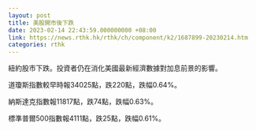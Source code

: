 ```yaml
---
layout: post
title: 美股開市後下跌
date: 2023-02-14 22:43:59.000000000 +08:00
link: https://news.rthk.hk/rthk/ch/component/k2/1687899-20230214.htm
categories: rthk
---
```


紐約股市下跌。投資者仍在消化美國最新經濟數據對加息前景的影響。

道瓊斯指數較早時報34025點，跌220點，跌幅0.64%。

納斯達克指數報11817點，跌74點，跌幅0.63%。

標準普爾500指數報4111點，跌25點，跌幅0.61%。
